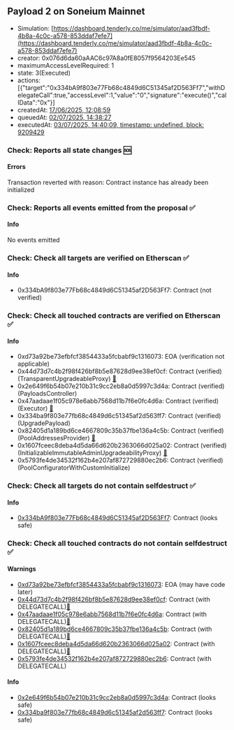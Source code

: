 ## Payload 2 on Soneium Mainnet

- Simulation: [https://dashboard.tenderly.co/me/simulator/aad3fbdf-4b8a-4c0c-a578-853ddaf7efe7](https://dashboard.tenderly.co/me/simulator/aad3fbdf-4b8a-4c0c-a578-853ddaf7efe7)
- creator: 0x076d6da60aAAC6c97A8a0fE8057f9564203Ee545
- maximumAccessLevelRequired: 1
- state: 3(Executed)
- actions: [{"target":"0x334bA9f803e77Fb68c4849d6C51345af2D563Ff7","withDelegateCall":true,"accessLevel":1,"value":"0","signature":"execute()","callData":"0x"}]
- createdAt: [17/06/2025, 12:08:59](https://soneium.blockscout.com/tx/0xcc6cc8305874420d0f922303452db13199ecc0c1517482c05ca3729af6b8cfdf)
- queuedAt: [02/07/2025, 14:38:27](https://soneium.blockscout.com/tx/0x174c2720cf4e5163c828292a331d13441acc0c54a0c39c0635e5332c23dccf6f)
- executedAt: [03/07/2025, 14:40:09, timestamp: undefined, block: 9209429](https://soneium.blockscout.com/tx/0xb81b06f339408641355f78f65cd200ab49316929edbc6c99ec6edf79f64055e8)

### Check: Reports all state changes :sos:

#### Errors

Transaction reverted with reason: Contract instance has already been initialized

### Check: Reports all events emitted from the proposal :white_check_mark:

#### Info

No events emitted

### Check: Check all targets are verified on Etherscan :white_check_mark:

#### Info

- 0x334bA9f803e77Fb68c4849d6C51345af2D563Ff7: Contract (not verified) 

### Check: Check all touched contracts are verified on Etherscan :white_check_mark:

#### Info

- 0xd73a92be73efbfcf3854433a5fcbabf9c1316073: EOA (verification not applicable)
- 0x44d73d7c4b2f98f426bf8b5e87628d9ee38ef0cf: Contract (verified) (TransparentUpgradeableProxy) [:ghost:](https://github.com/bgd-labs/aave-address-book "GovernanceV3Soneium.PAYLOADS_CONTROLLER")
- 0x2e649f6b54b07e210b31c9cc2eb8a0d5997c3d4a: Contract (verified) (PayloadsController) 
- 0x47aadaae1f05c978e6abb7568d11b7f6e0fc4d6a: Contract (verified) (Executor) [:ghost:](https://github.com/bgd-labs/aave-address-book "AaveV3Soneium.ACL_ADMIN, GovernanceV3Soneium.EXECUTOR_LVL_1")
- 0x334ba9f803e77fb68c4849d6c51345af2d563ff7: Contract (verified) (UpgradePayload) 
- 0x82405d1a189bd6ce4667809c35b37fbe136a4c5b: Contract (verified) (PoolAddressesProvider) [:ghost:](https://github.com/bgd-labs/aave-address-book "AaveV3Soneium.POOL_ADDRESSES_PROVIDER")
- 0x1607fceec8deba4d5da66d620b2363066d025a02: Contract (verified) (InitializableImmutableAdminUpgradeabilityProxy) [:ghost:](https://github.com/bgd-labs/aave-address-book "AaveV3Soneium.POOL_CONFIGURATOR")
- 0x5793fe4de34532f162b4e207af872729880ec2b6: Contract (verified) (PoolConfiguratorWithCustomInitialize) 

### Check: Check all targets do not contain selfdestruct :white_check_mark:

#### Info

- [0x334bA9f803e77Fb68c4849d6C51345af2D563Ff7](https://soneium.blockscout.com/address/0x334bA9f803e77Fb68c4849d6C51345af2D563Ff7): Contract (looks safe)

### Check: Check all touched contracts do not contain selfdestruct :white_check_mark:

#### Warnings

- [0xd73a92be73efbfcf3854433a5fcbabf9c1316073](https://soneium.blockscout.com/address/0xd73a92be73efbfcf3854433a5fcbabf9c1316073): EOA (may have code later)
- [0x44d73d7c4b2f98f426bf8b5e87628d9ee38ef0cf](https://soneium.blockscout.com/address/0x44d73d7c4b2f98f426bf8b5e87628d9ee38ef0cf): Contract (with DELEGATECALL)[:ghost:](https://github.com/bgd-labs/aave-address-book "GovernanceV3Soneium.PAYLOADS_CONTROLLER")
- [0x47aadaae1f05c978e6abb7568d11b7f6e0fc4d6a](https://soneium.blockscout.com/address/0x47aadaae1f05c978e6abb7568d11b7f6e0fc4d6a): Contract (with DELEGATECALL)[:ghost:](https://github.com/bgd-labs/aave-address-book "AaveV3Soneium.ACL_ADMIN, GovernanceV3Soneium.EXECUTOR_LVL_1")
- [0x82405d1a189bd6ce4667809c35b37fbe136a4c5b](https://soneium.blockscout.com/address/0x82405d1a189bd6ce4667809c35b37fbe136a4c5b): Contract (with DELEGATECALL)[:ghost:](https://github.com/bgd-labs/aave-address-book "AaveV3Soneium.POOL_ADDRESSES_PROVIDER")
- [0x1607fceec8deba4d5da66d620b2363066d025a02](https://soneium.blockscout.com/address/0x1607fceec8deba4d5da66d620b2363066d025a02): Contract (with DELEGATECALL)[:ghost:](https://github.com/bgd-labs/aave-address-book "AaveV3Soneium.POOL_CONFIGURATOR")
- [0x5793fe4de34532f162b4e207af872729880ec2b6](https://soneium.blockscout.com/address/0x5793fe4de34532f162b4e207af872729880ec2b6): Contract (with DELEGATECALL)

#### Info

- [0x2e649f6b54b07e210b31c9cc2eb8a0d5997c3d4a](https://soneium.blockscout.com/address/0x2e649f6b54b07e210b31c9cc2eb8a0d5997c3d4a): Contract (looks safe)
- [0x334ba9f803e77fb68c4849d6c51345af2d563ff7](https://soneium.blockscout.com/address/0x334ba9f803e77fb68c4849d6c51345af2d563ff7): Contract (looks safe)

